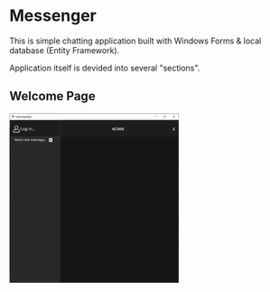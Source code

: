 # Messenger

This is simple chatting application built with Windows Forms & local database (Entity Framework).

Application itself is devided into several "sections".

## Welcome Page

<img src="https://github.com/xadam1/Messenger/blob/master/Resources/img/default.png" width="300" height="300">
